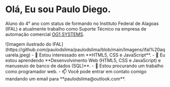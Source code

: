 <h1>Olá, Eu sou Paulo Diego.</h1>
<p>Aluno do 4° ano com status de formando no Instituto Federal de Alagoas (IFAL) e atualmente trabalho como Suporte Técnico na empresa de automação comercial <a href="https://www.og1.inf.br/" target="_blank">OG1 SYSTEMS</a>.</p>
![Imagem ilustrado do IFAL](https://github.com/paulodslima/paulodslima/blob/main/Imagens/ifal%20aquarela.jpeg)
- 👀 Estou interessado em **HTML5, CSS e JavaScript**.
- 🌱 Eu estou aprendendo **Desenvolvimento Web (HTML5, CSS e JavaScript) e manuseuio de banco de dados (SQL)**.
- 💞️ Estou procurando um trabalho como programador web.
- 📫 Você pode entrar em contato comigo mandando um email para **paulodslima@outlook.com**.

<!---
paulodslima/paulodslima is a ✨ special ✨ repository because its `README.md` (this file) appears on your GitHub profile.
You can click the Preview link to take a look at your changes.
--->
